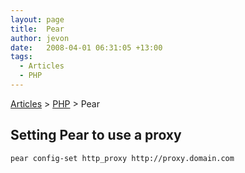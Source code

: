 ```yaml
---
layout: page
title:  Pear
author: jevon
date:   2008-04-01 06:31:05 +13:00
tags:
  - Articles
  - PHP
---
```


[Articles](articles.md) > [PHP](php.md) > Pear

## Setting Pear to use a proxy

`pear config-set http_proxy http://proxy.domain.com`
